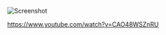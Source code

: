 ![Screenshot](https://raw.githubusercontent.com/taylorjg/SnookerCalculator/master/Images/Screenshot.png "Screenshot")

https://www.youtube.com/watch?v=CAO48WSZnRU

